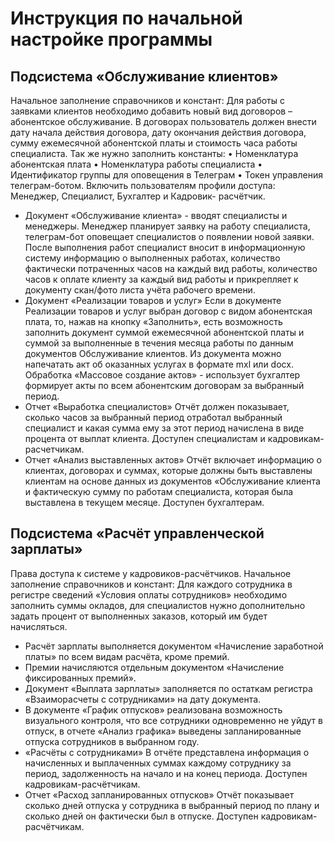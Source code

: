 # Инструкция по начальной настройке программы

## Подсистема «Обслуживание клиентов»
Начальное заполнение справочников и констант:
Для работы с заявками клиентов необходимо добавить новый вид договоров – абонентское обслуживание. В договорах пользователь должен внести дату начала действия договора, дату окончания действия договора, сумму ежемесячной абонентской платы и стоимость часа работы специалиста. Так же нужно заполнить константы:
•	 Номенклатура абонентская плата
•	 Номенклатура работы специалиста
•	Идентификатор группы для оповещения в Телеграм
•	Токен управления телеграм-ботом.
Включить пользователям профили доступа: Менеджер, Специалист, Бухгалтер и Кадровик- расчётчик.
- Документ «Обслуживание клиента» - вводят специалисты и менеджеры.
Менеджер планирует заявку на работу специалиста, телеграм-бот оповещает специалистов о появлении новой заявки. После выполнения работ специалист вносит в информационную систему информацию о выполненных работах, количество фактически потраченных часов на каждый вид работы, количество часов к оплате клиенту за каждый вид работы и прикрепляет к документу скан/фото листа учёта рабочего времени.
- Документ «Реализации товаров и услуг»
Если в документе Реализации товаров и услуг выбран договор с видом абонентская плата, то, нажав на кнопку «Заполнить», есть возможность заполнить документ суммой ежемесячной абонентской платы и суммой за выполненные в течения месяца работы по данным документов Обслуживание клиентов. Из документа можно напечатать акт об оказанных услугах в формате mxl или docx.
Обработка «Массовое создание актов» - использует бухгалтер
формирует акты по всем абонентским договорам за выбранный период.
- Отчет «Выработка специалистов»
Отчёт должен показывает, сколько часов за выбранный период отработал выбранный специалист и какая сумма ему за этот период начислена в виде процента от выплат клиента.
Доступен специалистам и кадровикам-расчетчикам.
- Отчет «Анализ выставленных актов»
Отчёт включает информацию о клиентах, договорах и суммах, которые должны быть выставлены клиентам на основе данных из документов «Обслуживание клиента и фактическую сумму по работам специалиста, которая была выставлена в текущем месяце.
Доступен бухгалтерам.

## Подсистема «Расчёт управленческой зарплаты»

Права доступа к системе у кадровиков-расчётчиков.
Начальное заполнение справочников и констант:
Для каждого сотрудника в регистре сведений «Условия оплаты сотрудников» необходимо заполнить суммы окладов, для специалистов нужно дополнительно задать процент от выполненных заказов, который им будет начисляться. 
- Расчёт зарплаты выполняется документом «Начисление заработной платы» по всем видам расчёта, кроме премий. 
- Премии начисляются отдельным документом «Начисление фиксированных премий».
- Документ «Выплата зарплаты» заполняется по остаткам регистра «Взаиморасчеты с сотрудниками» на дату документа.
- В документе «График отпусков» реализована возможность визуального контроля, что все сотрудники одновременно не уйдут в отпуск, в отчете «Анализ графика» выведены запланированные отпуска сотрудников в выбранном году. 
-  «Расчёты с сотрудниками»
В отчёте представлена информация о начисленных и выплаченных суммах каждому сотруднику за период, задолженность на начало и на конец периода.
Доступен кадровикам-расчётчикам.
- Отчет «Расход запланированных отпусков»
Отчёт показывает сколько дней отпуска у сотрудника в выбранный период по плану и сколько дней он фактически был в отпуске.
Доступен кадровикам-расчётчикам.
